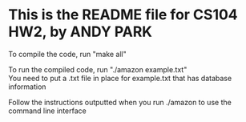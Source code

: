 
# This is the README file for CS104 HW2, by ANDY PARK  

To compile the code, run "make all"  

To run the compiled code, run "./amazon example.txt"  
You need to put a .txt file in place for example.txt that has database information

Follow the instructions outputted when you run ./amazon to use the command line interface
